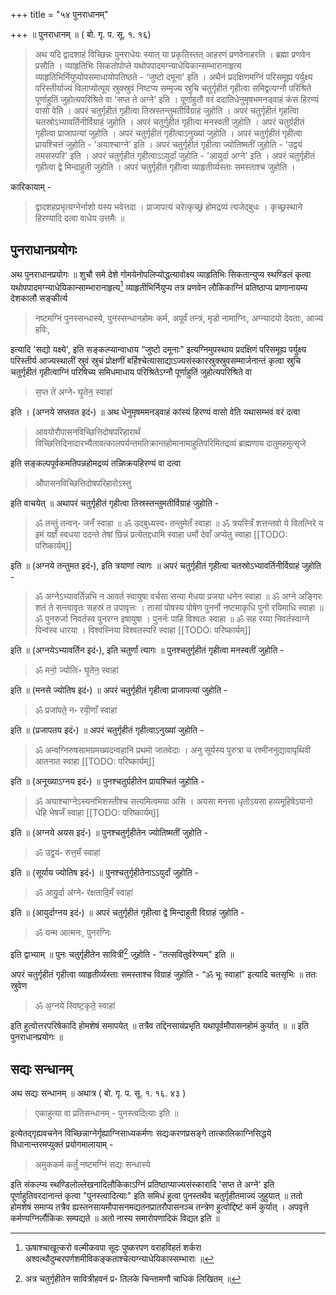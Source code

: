 +++
title = "५४ पुनराधानम्"

+++
॥ पुनराधानम् ॥ ( बो. गृ. प. सू. १. १६) 

> अथ यदि द्वादशाहं विच्छिन्नः पुनराधेयः स्यात् या प्रकृतिस्तत् आहरणं प्रणवेनाहरति । ब्रह्मा प्रणवेन प्रसौति । व्याहृतिभिः सिकतोपोप्ते यथोपपादमग्न्याधेयिकान्सम्भारानाहृत्य व्याहृतिभिर्नियुप्योपसमाधायोपतिष्ठते - ‘जुष्टो दमूना' इति । अथैनं प्रदक्षिणमग्निं परिसमूह्य पर्युक्ष्य परिस्तीर्याज्यं विलाप्योत्पूय स्रुक्स्रुवं निष्टप्य सम्मृज्य स्रुचि चतुर्गृहीतं गृहीत्वा समिद्वत्यग्नौ परिश्रिते पूर्णाहुतिं जुहोत्यपरिश्रिते वा 'सप्त ते अग्ने' इति । पूर्णाहुतौ वरं ददातिधेनुमृषभमनड्वाहं कंसं हिरण्यं वासो वेति । अपरं चतुर्गृहीतं गृहीत्वा तिस्रस्तन्तुमतीर्विग्राहं जुहोति । अपरं चतुर्गृहीतं गृहत्विा चतस्रोऽभ्यावर्तिनीर्विग्राहं जुहोति । अपरं चतुर्गुहीतं गृहीत्वा मनस्वतीं जुहोति । अपरं चतुर्ग्रहीतं गृहीत्वा प्राजापत्यां जुहोति । अपरं चतुर्गृहीतं गृहीत्वाऽनुख्यां जुहोति । अपरं चतुर्गृहीतं गृहीत्वा प्रायश्चित्तं जुहोति - 'अयाश्चाग्ने' इति । अपरं चतुर्गृहीतं गृहीत्वा ज्योतिष्मतीं जुहोति - 'उद्वयं तमसस्परि' इति । अपरं चतुर्गृहीतं गृहीत्वाऽऽयुर्दां जुहोति - 'आयुर्दा अग्ने' इति । अपरं चतुर्गृहीतं गृहीत्वा द्वे मिन्दाहुती जुहोति । अपरं चतुर्गृहीतं गृहीत्वा व्याहृतीर्व्यस्ताः समस्ताश्च जुहोति । 

कारिकायाम् - 

> द्वादशहप्रभृत्यग्नेर्नाशो यस्य भवेत्तदा । 
प्राजापत्यं चरेत्कृच्छ्रं होमद्रव्यं त्यजेद्बुधः । 
कृच्छ्रस्थाने हिरण्यादि दत्वा वाधेय उत्तमैः ॥

## पुनराधानप्रयोगः

अथ पुनराधानप्रयोगः ॥ शुचौ समे देशे गोमयेनोपलिप्योद्धत्यावोक्ष्य व्याहृतिभिः सिकतान्युप्य स्थण्डिलं कृत्वा यथोपपादमग्न्याधेयिकान्साम्भारानाहृत्य[^१] व्याहृतीभिर्नियुप्य तत्र प्रणवेन लौकिकाग्निं प्रतिष्ठाप्य प्राणानायम्य देशकालौ सङ्कीर्त्य 

[^१]: ऊषाश्चाखूत्करो वल्मीकवपा सूदः पुष्करपण वराहविहतं शर्करा अश्वत्थौदुम्बरपर्णशमीविकङ्कताश्चेत्यग्न्याधेयिकास्सम्भाराः ॥

> नष्टमग्निं पुनस्सन्धास्ये, पुनस्सन्धानहोमः कर्म, अपूर्वं तन्त्रं, मृडो नामाग्निः, अग्न्यादयो देवताः, आज्यं हविः, 

इत्यादि 'सद्यो यक्ष्ये', इति सङ्कल्प्यान्वाधाय “जुष्टो दमूनाः" इत्यग्निमुपस्थाय प्रदक्षिणं परिसमूह्य पर्युक्ष्य परिस्तीर्य आज्यस्थालीं स्रुवं स्रुचं प्रोक्षणीं बर्हिश्चेत्यासाद्याऽज्यसंस्कारस्रुक्स्रुवसम्मार्जनान्तं कृत्वा स्रुचि चतुर्गृहीतं गृहीत्वाग्निं परिषिच्य समिधमाधाय परिश्रितेऽग्नौ पूर्णाहुतिं जुहोत्यपरिश्रिते वा 

> स॒प्त ते॑ अग्ने॰ घृ॒तेन॒ स्वाहा॑ 

इति । (अग्नये सप्तवत इदं॰) ॥ अथ धेनुमृषममनड्वाहं कांस्यं हिरण्यं वासो वेति यथासम्भवं वरं दत्वा 

> आवयोरौपासनविच्छित्तिदोषपरिहारार्थं विच्छित्तिदिनादारभ्यैतावत्कालपर्यन्तमतिक्रान्तहोमानामाहुतिपरिमितद्रव्यं ब्राह्मणाय दातुमहमुत्सृजे

इति सङ्कल्पपूर्वकमतिपन्नहोमद्रव्यं तन्निष्क्रयहिरण्यं वा दत्वा 

> औपासनविच्छित्तिदोषपरिहारोऽस्तु

इति वाचयेत् ॥ अथापरं चतुर्गृहीतं गृहीत्वा तिस्रस्तन्तुमतीर्विग्राहं जुहोति - 

> ॐ तन्तुं तन्वन्॰ जनँ स्वाहा ॥ ॐ उद्बुध्यस्व॰ तन्तुमेतँ स्वाहा ॥ ॐ त्रयस्त्रिँ शत्तन्तवो ये वितत्निरे य इमं यज्ञँ स्वधया ददन्ते तेषां छिन्नं प्रत्येतद्दधामि स्वाहा धर्मो देवाँ अप्येतु स्वाहा
[[TODO: परिष्कार्यम्]]

इति ॥ (अग्नये तन्तुमत इदं॰), इति त्रयाणां त्यागः ॥ अपरं चतुर्गृहीतं गृहीत्वा चतस्रोऽभ्यावर्तिनीर्विग्राहं जुहोति - 

> ॐ अग्नेऽभ्यावर्तिन्नभि न आवर्त स्वायुषा वर्चसा सन्या मेधया प्रजया धनेन स्वाहा ॥ ॐ अग्ने अङ्गिरः शतं ते सन्त्वावृतः सहस्रं त उपावृत्तः । तासां पोषस्य पोषेण पुनर्नो नष्टमाकृधि पुनों रयिमाधि स्वाहा ॥ ॐ पुनरुर्जा निवर्तस्व पुनरग्न इषायुषा । पुनर्नः पाहि विश्वतः स्वाहा ॥ ॐ सह रय्या निवर्तस्वाग्ने पिन्व॑स्व धारया । विश्वस्निया विश्वतस्परि स्वाहा
[[TODO: परिष्कार्यम्]]

इति ॥ (अग्नयेऽभ्यावर्तिन इदं॰), इति चतुर्णां त्यागः ॥ पुनश्चतुर्गृहीतं गृहीत्वा मनस्वतीं जुहोति - 

> ॐ मनो॒ ज्योतिः॑॰ घृ॒तेन॒ स्वाहा॑

इति ॥ (मनसे ज्योतिष इदं॰) ॥ अपरं चतुर्गृहीतं गृहीत्वा प्राजापत्यां जुहोति - 

> ॐ प्रजा॑पते॒ न॰ रयी॒णाँ स्वाहा॑

इति ॥ (प्रजापतय इदं॰) ॥ अपरं चतुर्गृहीतं गृहीत्वाऽनुख्यां जुहोति - 

> ॐ अन्वग्निरुषसामग्रमख्यदन्वहानि प्रथमो जातवेदाः । अनु सूर्यस्य पुरुत्रा च रश्मीननुद्यावापृथिवी आतनात स्वाहा
[[TODO: परिष्कार्यम्]]

इति ॥ (अनूख्याऽग्नय इदं॰) ॥ पुनश्चतुर्ग्रहीतेन प्रायश्चितं जुहोति - 

> ॐ अयाश्चाग्नेऽस्यनभिशस्तीश्च सत्यमित्वमया असि । अयसा मनसा धृतोऽयसा हव्यमूहिषेऽयानो धेहि भेषजँ स्वाहा
[[TODO: परिष्कार्यम्]]

इति ॥ (अग्नये अयस इदं॰) ॥ पुनश्चतुर्गृहीतेन ज्योतिष्मतीं जुहोति - 

> ॐ उद्व॒यं॰ रुत्त॒मँ स्वाहा॑

इति ॥ (सूर्याय ज्योतिष इदं॰) ॥ पुनश्चतुर्गृहीतेनाऽऽयुर्दां जुहोति - 

> ॐ आयु॒र्दा अ॑ग्ने॰ र॑क्षतादि॒मँ स्वाहा॑

इति ॥ (आयुर्दाग्नय इदं॰) ॥ अपरं चतुर्गृहीतं गृहीत्वा द्वे मिन्दाहुती विग्राहं जुहोति - 

> ॐ यन्म आत्मनः, पुनरग्निः

इति द्वाभ्याम् ॥ पुनः चतुर्गृहीतेन सावित्रीं[^१_१] जुहोति - “तत्सवितुर्वरेण्यम्" इति ॥ 

[^१_१]: अत्र चतुर्गृहीतेन सावित्रीहवनं प्र॰ तिलके चिन्तामणौ चाधिकं लिखितम् ॥

अपरं चतुर्गृहीतं गृहीत्वा व्याहृतीर्व्यस्ताः समस्ताश्च विग्राहं जुहोति - “ॐ भूः स्वाहा॑” इत्यादि चतसृभिः ॥ ततः स्रुवेण 

> ॐ अ॒ग्नये॑ स्विष्ट॒कृते॒ स्वाहा॑

इति हुत्वोत्तरपरिषेकादि होमशेषं समापयेत् ॥ तत्रैव तद्दिनसायंप्रभृति यथापूर्वमौपासनहोमं कुर्यात् ॥ ॥ इति पुनराधानप्रयोगः ॥ 

## सद्यः सन्धानम्

अथ सद्यः सन्धानम् ॥ अथात्र ( बो. गृ. प. सू. १. १६. ४३ ) 

> एकाहुत्या वा प्रतिसन्धानम् - पुनस्त्वदित्याः इति ॥ 

इत्येतद्गृह्यवचनेन विच्छिन्नाग्नेर्गृह्याग्निसाध्यकर्मणः सद्यःकरणप्रसङ्गे तात्कालिकाग्निसिद्धये विधानान्तरमप्युक्तं प्रयोगमालायाम् - 

> अमुककर्म कर्तुं नष्टमग्निं सद्यः सन्धास्ये

इति संकल्प्य स्थण्डिलोल्लेखनादिलौकिकाऽग्निं प्रतिष्ठाप्याज्यसंस्कारादि 'सप्त ते अग्ने' इति पूर्णाहुतिवरदानान्तं कृत्वा "पुनस्त्वादित्याः" इति समिधं हुत्वा पुनस्तथैव चतुर्गृहीतमाज्यं जुहुयात् ॥ ततो होमशेषं समाप्य तत्रैव ह्यस्तनसायमौपासनमद्यतनप्रातरौपासनञ्च तन्त्रेण हुत्वोद्दिष्टं कर्म कुर्यात् । अपवृत्ते कर्मण्यग्निर्लौकिकः सम्पद्यते ॥ अतो नास्य समारोपणादिकं विद्यत इति ॥